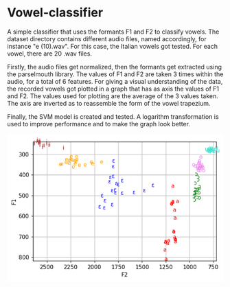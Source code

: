 # Vowel-classifier
A simple classifier that uses the formants F1 and F2 to classify vowels. 
The dataset directory contains different audio files, named accordingly, for instance "e (10).wav". 
For this case, the Italian vowels got tested. For each vowel, there are 20 .wav files.

Firstly, the audio files get normalized, then the formants get extracted using the parselmouth library. The values of F1 and F2 are taken 3 times within the audio, for a total of 6 features.
For giving a visual understanding of the data, the recorded vowels got plotted in a graph that has as axis the values of F1 and F2. The values used for plotting are the average of the 3 values taken.
The axis are inverted as to reassemble the form of the vowel trapezium.

Finally, the SVM model is created and tested. A logarithm transformation is used to improve performance and to make the graph look better.

![alt text](https://github.com/MarcoMultichannel/Vowel-classifier/blob/main/Graph.png)
